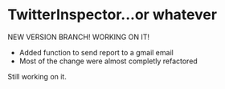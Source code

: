 TwitterInspector...or whatever
==========================================

NEW VERSION BRANCH! WORKING ON IT!

* Added function to send report to a gmail email
* Most of the change were almost completly refactored


Still working on it.

